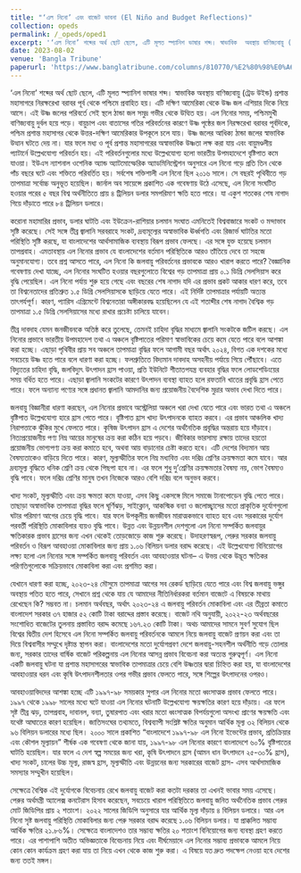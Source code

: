 ```yaml
---
title: "‘এল নিনো’ এবং বাজেট ভাবনা (El Niño and Budget Reflections)"
collection: opeds
permalink: /_opeds/oped1
excerpt: '‘এল নিনো’ শব্দের অর্থ ছোট ছেলে, এটি মূলত স্প্যানিশ ভাষার শব্দ। স্বাভাবিক  অবস্থায় বাণিজ্যবায়ু (ট্রেড উইন্ড) প্রশান্ত মহাসাগরে নিরক্ষরেখা বরাবর পূর্ব থেকে পশ্চিমে প্রবাহিত হয়। ..........'
date: 2023-08-02
venue: 'Bangla Tribune'
paperurl: 'https://www.banglatribune.com/columns/810770/%E2%80%98%E0%A6%8F%E0%A6%B2-%E0%A6%A8%E0%A6%BF%E0%A6%A8%E0%A7%8B%E2%80%99-%E0%A6%8F%E0%A6%AC%E0%A6%82-%E0%A6%AC%E0%A6%BE%E0%A6%9C%E0%A7%87%E0%A6%9F-%E0%A6%AD%E0%A6%BE%E0%A6%AC%E0%A6%A8%E0%A6%BE'
---
```

‘এল নিনো’ শব্দের অর্থ ছোট ছেলে, এটি মূলত স্প্যানিশ ভাষার শব্দ। স্বাভাবিক  অবস্থায় বাণিজ্যবায়ু (ট্রেড উইন্ড) প্রশান্ত মহাসাগরে নিরক্ষরেখা বরাবর পূর্ব থেকে পশ্চিমে প্রবাহিত হয়। এটি দক্ষিণ আমেরিকা থেকে উষ্ণ জল এশিয়ার দিকে নিয়ে আসে। এই উষ্ণ জলের পরিবর্তে সেই স্থলে ঠান্ডা জল সমুদ্র গভীর থেকে উত্থিত হয়। এল নিনোর সময়, পশ্চিমমুখী বাণিজ্যবায়ু দুর্বল হয়ে পড়ে। বায়ুচাপ এবং বাতাসের গতির পরিবর্তনের কারণে উষ্ণ পৃষ্ঠের জল নিরক্ষরেখা বরাবর পূর্বদিকে, পশ্চিম প্রশান্ত মহাসাগর থেকে উত্তর-দক্ষিণ আমেরিকার উপকূলে চলে যায়। উষ্ণ জলের আধিক্য ঠান্ডা জলের স্বাভাবিক উত্থান ঘটতে দেয় না। যার ফলে মধ্য ও পূর্ব প্রশান্ত মহাসাগরের অস্বাভাবিক উষ্ণতা লক্ষ করা যায় এবং বায়ুমণ্ডলীয় প্যাটার্নে উল্লেখযোগ্য পরিবর্তন হয়। এই পরিবর্তনগুলোর মধ্যে উল্লেখযোগ্য হলো ভারতীয় উপমহাদেশে বৃষ্টিপাত কমে যাওয়া। ইউএস ন্যাশনাল ওশেনিক অ্যান্ড অ্যাটমোস্ফেরিক অ্যাডমিনিস্ট্রেশন অনুসারে এল নিনো গড়ে প্রতি তিন থেকে পাঁচ বছরে ঘটে এবং শক্তিতে পরিবর্তিত হয়। সর্বশেষ শক্তিশালী এল নিনো ছিল ২০১৬ সালে। সে বছরই পৃথিবীতে গড় তাপমাত্রা সর্বোচ্চ অনুভূত হয়েছিল। জার্নাল অব সায়েন্সে প্রকাশিত এক গবেষণায় উঠে এসেছে, এল নিনো সংঘটিত হওয়ার পরের ৫ বছর বিশ্ব অর্থনীতিতে প্রায় ৪ ট্রিলিয়ন ডলার সমপরিমাণ ক্ষতি হতে পারে। যা একুশ শতকের শেষ নাগাদ গিয়ে দাঁড়াতে পারে ৮৪ ট্রিলিয়ন ডলারে।

করোনা মহামারির প্রভাব, ডলার ঘাটতি এবং ইউক্রেন-রাশিয়ার চলমান সংঘাত এমনিতেই বিশ্ববাজারে সংকট ও মন্দাভাব সৃষ্টি করেছে। সেই সঙ্গে তীব্র জ্বালানি সরবরাহে সংকট, দ্রব্যমূল্যের অস্বাভাবিক ঊর্ধ্বগতি এবং রিজার্ভ ঘাটতির মতো পরিস্থিতি সৃষ্টি করছে, যা বাংলাদেশের আর্থসামাজিক ব্যবস্থায় বিরূপ প্রভাব ফেলছে। এর সঙ্গে যুক্ত হয়েছে চলমান তাপপ্রবাহ। এমতাবস্থায় এল নিনোর প্রভাব যে বাংলাদেশের বর্তমান পরিস্থিতিকে আরও তাঁতিয়ে দেবে তা সহজে অনুমানযোগ্য। তবে প্রশ্ন আসতে পারে, এল নিনো কি জলবায়ু পরিবর্তনের প্রভাবকে আরও খারাপ করতে পারে? বৈজ্ঞানিক গবেষণায় দেখা যাচ্ছে, এল নিনোর সংঘটিত হওয়ার বছরগুলোতে বিশ্বের গড় তাপমাত্রা প্রায় ০.১ ডিগ্রি সেলসিয়াস করে বৃদ্ধি পেয়েছিল। এল নিনো পর্যায় শুরু হয়ে গেছে এবং বছরের শেষ নাগাদ যদি এর প্রভাব প্রকট আকার ধারণ করে, তবে তা বিশ্বনেতাদের প্রতিশ্রুত ১.৫ ডিগ্রি সেলসিয়াসকে ছাড়িয়ে যেতে পারে। এই নির্দিষ্ট তাপমাত্রার পর্যায়টি অত্যন্ত তাৎপর্যপূর্ণ। কারণ, প্যারিস এগ্রিমেন্টে বিশ্বনেতারা অঙ্গীকারবদ্ধ হয়েছিলেন যে এই শতাব্দীর শেষ নাগাদ বৈশ্বিক গড় তাপমাত্রা ১.৫ ডিগ্রি সেলসিয়াসের মধ্যে রাখার প্রচেষ্টা চালিয়ে যাবেন।

তীব্র দাবদাহ যেমন জনজীবনকে অতিষ্ঠ করে তুলেছে, তেমনই চাহিদা বৃদ্ধির মাধ্যমে জ্বালানি সংকটকে জটিল করছে। এল নিনোর প্রভাবে ভারতীয় উপমহাদেশ তথা এ অঞ্চলে বৃষ্টিপাতের পরিমাণ স্বাভাবিকের চেয়ে কমে যেতে পারে বলে আশঙ্কা করা হচ্ছে। এছাড়া পৃথিবীর প্রায় সব অঞ্চলে তাপমাত্রা বৃদ্ধির ফলে আগামী বছর অর্থাৎ ২০২৪, বিগত এক দশকের মধ্যে সবচেয়ে উষ্ণ হতে পারে বলে ধারণা করা হচ্ছে। ফলশ্রুতিতে বিদ্যমান দাবদাহ অসহনীয় পর্যায়ে গিয়ে পৌঁছাবে। এতে বিদ্যুতের চাহিদা বৃদ্ধি, জলবিদ্যুৎ উৎপাদন হ্রাস পাওয়া, প্রতি ইউনিটে শীতাতপযন্ত্র ব্যবহার বৃদ্ধির ফলে লোডশেডিংয়ের সময় বর্ধিত হতে পারে। এছাড়া জ্বালানি সংকটের কারণে উৎপাদন ব্যবস্থা ব্যাহত হলে রফতানি খাতের প্রবৃদ্ধি হ্রাস পেতে পারে। ফলে অন্যান্য পণ্যের সঙ্গে প্রধানত জ্বালানি আমদানির জন্য প্রয়োজনীয় বৈদেশিক মুদ্রার অভাব দেখা দিতে পারে।

জলবায়ু বিজ্ঞানীরা ধারণা করছেন, এল নিনোর প্রভাবে অস্ট্রেলিয়া অঞ্চলে খরা দেখা যেতে পারে এবং ভারত তথা এ অঞ্চলে বৃষ্টিপাত উল্লেখযোগ্য হারে হ্রাস পেতে পারে। বৃষ্টিপাত হ্রাস খাদ্য উৎপাদনকে ব্যাহত করবে। এর প্রভাব আঞ্চলিক খাদ্য নিরাপত্তাকে ঝুঁকির মুখে ফেলতে পারে। কৃষিজ উৎপাদন হ্রাস এ দেশের অর্থনৈতিক প্রবৃদ্ধির অন্তরায় হয়ে দাঁড়াবে। নিত্যপ্রয়োজনীয় পণ্য নিম্ন আয়ের মানুষের ক্রয় করা কঠিন হয়ে পড়বে। জীবিকার ভারসাম্য রক্ষায় তাদের হয়তো প্রয়োজনীয় ভোগ্যপণ্য ক্রয় করা কমাতে হবে, অথবা আয় বাড়ানোর চেষ্টা করতে  হবে। এটি দেশের বিদ্যমান আয় বৈষম্যতাকেও বাড়িয়ে দিতে পারে। কারণ, মূল্যস্ফীতির ফলে নিম্ন মধ্যবিত্ত এবং দরিদ্র শ্রেণির ক্রয়ক্ষমতা কমে যাবে। আর দ্রব্যমূল্য বৃদ্ধিতে ধনিক শ্রেণি ক্রয় থেকে পিছপা হবে না। এর ফলে শুধু দু’শ্রেণির ক্রয়ক্ষমতার বৈষম্য নয়, ভোগ বৈষম্যও বৃদ্ধি পাবে। ফলে দরিদ্র শ্রেণির মানুষ তখন নিজেকে আরও বেশি দরিদ্র বলে অনুভব করবে।

খাদ্য সংকট, মূল্যস্ফীতি এবং ক্রয় ক্ষমতা কমে যাওয়া, এসব কিছু একসঙ্গে মিলে সমাজে টানাপোড়েন বৃদ্ধি পেতে পারে। তাছাড়া অস্বাভাবিক তাপমাত্রা বৃদ্ধির ফলে ঘূর্ণিঝড়, সাইক্লোন, আকস্মিক বন্যা ও জলোচ্ছ্বাসের মতো প্রাকৃতিক দুর্যোগগুলো ঘটার পরিমাণ আগের চেয়ে বৃদ্ধি পাবে। যার ফলে উপকূলীয় জনজীবন মারাত্মকভাবে ব্যাহত হবে এবং সরকারের দুর্যোগ পরবর্তী পরিস্থিতি মোকাবিলার ব্যয়ও বৃদ্ধি  পাবে। উন্নত এবং উন্নয়নশীল দেশগুলো এল নিনো সম্পর্কিত জলবায়ুর ক্ষতিকারক প্রভাব হ্রাসের জন্য এখন থেকেই তোড়জোড়ে কাজ শুরু করেছে। উদাহরণস্বরূপ, পেরুর সরকার জলবায়ু পরিবর্তন ও বিরূপ আবহাওয়া মোকাবিলার জন্য প্রায় ১.০৬ বিলিয়ন ডলার বরাদ্দ করেছে। এই উল্লেখযোগ্য বিনিয়োগের লক্ষ্য হলো এল নিনোর সঙ্গে সম্পর্কিত জলবায়ু পরিবর্তন এবং আবহাওয়ার ঘটনা– এ উভয় থেকে উদ্ভূত ক্ষতিকর পরিণতিগুলোকে সক্রিয়ভাবে মোকাবিলা করা এবং প্রশমিত করা।

যেখানে ধারণা করা হচ্ছে, ২০২৩-২৪ মৌসুমে তাপমাত্রা আগের সব রেকর্ড ছাড়িয়ে যেতে পারে এবং বিশ্ব জলবায়ু ভঙ্গুর অবস্থায় পতিত হতে পারে, সেখানে প্রশ্ন থেকে যায় যে আমাদের নীতিনির্ধারকরা বর্তমান বাজেটে এ বিষয়কে মাথায় রেখেছেন কি? সম্ভবত না। চলমান অর্থবছর, অর্থাৎ ২০২৩-২৪ এ জলবায়ু পরিবর্তন মোকাবিলা এবং এর তীব্রতা কমাতে বাংলাদেশ সরকার ৩৭ হাজার ৫২ কোটি টাকা বরাদ্দের প্রস্তাব করেছে। বাজেট নথি অনুযায়ী, ২০২২-২৩ অর্থবছরের সংশোধিত বাজেটের তুলনায় প্রস্তাবিত বরাদ্দ কমেছে ১৬৭.২৩ কোটি টাকা। অথচ আমাদের সামনে সুবর্ণ সুযোগ ছিল বিশ্বের দ্বিতীয় দেশ হিসেবে এল নিনো সম্পর্কিত জলবায়ু পরিবর্তনকে আমলে নিয়ে জলবায়ু বাজেট প্রণয়ন করা এবং তা দিয়ে বিশ্ববাসীর সম্মুখে দৃষ্টান্ত স্থাপন করা। বাংলাদেশের মতো দুর্যোগপ্রবণ দেশে জলবায়ু-সহনশীল অর্থনীতি গড়ে তোলার জন্য, সরকার তাদের বার্ষিক বাজেট পরিকল্পনায় এল নিনোর আসন্ন প্রভাব বিবেচনা করা অত্যন্ত গুরুত্বপূর্ণ। এল নিনো  একটি জলবায়ু ঘটনা যা প্রশান্ত মহাসাগরের স্বাভাবিক তাপমাত্রার চেয়ে বেশি উষ্ণতার দ্বারা চিহ্নিত করা হয়, যা বাংলাদেশের আবহাওয়ার ধরন এবং কৃষি উৎপাদনশীলতার ওপর গভীর প্রভাব ফেলতে পারে, সঙ্গে শিল্পের উৎপাদনের ওপরও।

আবহাওয়াবিদদের আশঙ্কা হচ্ছে এটি ১৯৯৭-৯৮ সময়কার সুপার এল নিনোর মতো ধ্বংসাত্মক প্রভাব ফেলতে পারে। ১৯৯৭ থেকে ১৯৯৮ সালের মধ্যে ঘটে যাওয়া এল নিনোর ঘটনাটি উল্লেখযোগ্য ক্ষয়ক্ষতির কারণ হয়ে দাঁড়ায়। এর ফলে সৃষ্ট তীব্র ঝড়, তাপপ্রবাহ, দাবানল, বন্যা, তুষারপাত এবং খরার মতো ধ্বংসাত্মক বিপর্যয়গুলো অসংখ্য প্রাণের ক্ষয়ক্ষতি এবং যথেষ্ট আঘাতের কারণ হয়েছিল। জাতিসংঘের তথ্যমতে, বিশ্বব্যাপী সংশ্লিষ্ট ক্ষতির অনুমান আর্থিক মূল্য ৩২ বিলিয়ন থেকে ৯৬ বিলিয়ন ডলারের মধ্যে ছিল। ২০০০ সালে প্রকাশিত “বাংলাদেশে ১৯৯৭-৯৮ এল নিনো ইভেন্টের প্রভাব, প্রতিক্রিয়ার এবং কৌশল মূল্যায়ন” শীর্ষক এক গবেষণা থেকে জানা যায়, ১৯৯৭-৯৮ এল নিনোর কারণে বাংলাদেশে ৬০% বৃষ্টিপাতের ঘাটতি হয়েছিল। যার ফলে এ দেশ স্বল্প সময়ের জন্য খরা, কৃষি উৎপাদনে হ্রাস (আমন ধান উৎপাদনে ২৫-৩০% হ্রাস), খাদ্য সংকট, চালের উচ্চ মূল্য, রাজস্ব হ্রাস, মূল্যস্ফীতি এবং উন্নয়নের জন্য সরকারের বাজেট হ্রাস- এসব আর্থসামাজিক সমস্যার সম্মুখীন হয়েছিল।

সেক্ষেত্রে বৈশ্বিক এই দুর্যোগকে বিবেচনায় রেখে জলবায়ু বাজেট করা কতটা দরকার তা এখনই ভাবার সময় এসেছে। পেরুর অর্থমন্ত্রী অ্যালেক্স কনটেরাস হিসাব করেছেন, সবচেয়ে খারাপ পরিস্থিতিতে জলবায়ু জনিত অর্থনৈতিক প্রভাব পেরুর মোট জিডিপির প্রায় ২ শতাংশ। ২০২২ সালের জিডিপি অনুসারে যার আর্থিক মূল্য দাঁড়ায় ৪ বিলিয়ন ডলারে। আর এল নিনো সৃষ্ট জলবায়ু পরিস্থিতি মোকাবিলার জন্য পেরু সরকার বরাদ্দ করেছে ১.০৬ বিলিয়ন ডলার। যা প্রাক্কলিত সম্ভাব্য আর্থিক ক্ষতির ২১.৮৬%। সেক্ষেত্রে বাংলাদেশও তার সম্ভাব্য ক্ষতির ২০ শতাংশ বিনিয়োগের জন্য ব্যবস্থা গ্রহণ করতে পারে। এর পাশাপাশি অতীত অভিজ্ঞতাকে বিবেচনায় নিয়ে এবং দীর্ঘমেয়াদে এল নিনোর সম্ভাব্য প্রভাবকে আমলে নিয়ে কোন কোন কার্যক্রম গ্রহণ করা যায় তা নিয়ে এখন থেকে কাজ শুরু করা। এ বিষয়ে যত দ্রুত পদক্ষেপ নেওয়া হবে দেশের জন্য ততই মঙ্গল।
